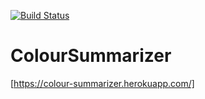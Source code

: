 [![Build Status](https://travis-ci.com/brian-william-taylor/ColourSummarizer.svg?branch=master)](https://travis-ci.com/brian-william-taylor/ColourSummarizer)
# ColourSummarizer
[https://colour-summarizer.herokuapp.com/]
